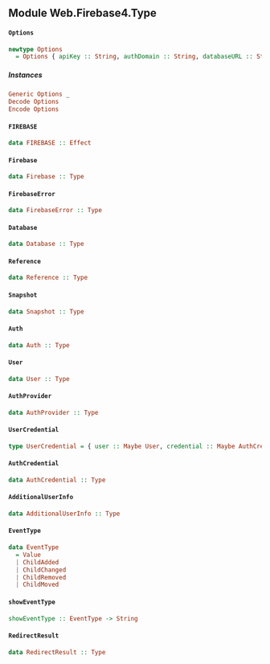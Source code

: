 ## Module Web.Firebase4.Type

#### `Options`

``` purescript
newtype Options
  = Options { apiKey :: String, authDomain :: String, databaseURL :: String, storageBucket :: String, messagingSenderId :: String }
```

##### Instances
``` purescript
Generic Options _
Decode Options
Encode Options
```

#### `FIREBASE`

``` purescript
data FIREBASE :: Effect
```

#### `Firebase`

``` purescript
data Firebase :: Type
```

#### `FirebaseError`

``` purescript
data FirebaseError :: Type
```

#### `Database`

``` purescript
data Database :: Type
```

#### `Reference`

``` purescript
data Reference :: Type
```

#### `Snapshot`

``` purescript
data Snapshot :: Type
```

#### `Auth`

``` purescript
data Auth :: Type
```

#### `User`

``` purescript
data User :: Type
```

#### `AuthProvider`

``` purescript
data AuthProvider :: Type
```

#### `UserCredential`

``` purescript
type UserCredential = { user :: Maybe User, credential :: Maybe AuthCredential, operationType :: Maybe String, additionalUserInfo :: Maybe AdditionalUserInfo }
```

#### `AuthCredential`

``` purescript
data AuthCredential :: Type
```

#### `AdditionalUserInfo`

``` purescript
data AdditionalUserInfo :: Type
```

#### `EventType`

``` purescript
data EventType
  = Value
  | ChildAdded
  | ChildChanged
  | ChildRemoved
  | ChildMoved
```

#### `showEventType`

``` purescript
showEventType :: EventType -> String
```

#### `RedirectResult`

``` purescript
data RedirectResult :: Type
```


